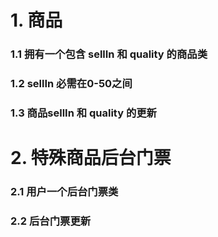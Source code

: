 # 1. 商品
### 1.1 拥有一个包含 sellIn 和 quality 的商品类
### 1.2 sellIn 必需在0-50之间
### 1.3 商品sellIn 和 quality 的更新
# 2. 特殊商品后台门票
### 2.1 用户一个后台门票类
### 2.2 后台门票更新



